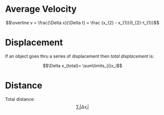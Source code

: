 

# Average Velocity
$$\overline v = \frac{\Delta x}{\Delta t} = \frac {x_{2} - x_{1}}{t_{2}-t_{1}}$$
# Displacement

If an object goes thru a series of displacement then _total displacement_ is:



$$\Delta x_{total}= \sum\limits_{i}x_i$$

# Distance
Total distance: 
$$\sum_{i}\vert\Delta x_{i}\vert$$